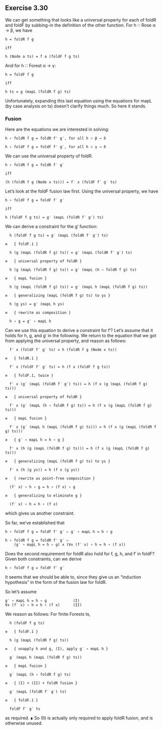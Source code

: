 ## Exercise 3.30

We can get something that looks like a universal property for each
of foldR and foldF by subbing-in the definition of the other function.
For h ∷ Rose α → β, we have

    h = foldR f g

    iff

    h (Node a ts) = f a (foldF f g ts)

And for h ∷ Forest α → γ:

    h = foldF f g

    iff

    h ts = g (mapL (foldR f g) ts)

Unfortunately, expanding this last equation using the equations for
mapL (by case analysis on ts) doesn’t clarify things much.  So here
it stands.

### Fusion

Here are the equations we are interested in solving:

    h ∘ foldR f g = foldR f′ g′, for all h ∷ β → δ

    h ∘ foldF f g = foldF f′ g′, for all h ∷ γ → δ

We can use the universal property of foldR.

    h ∘ foldR f g = foldR f′ g′

    iff

    (h (foldR f g (Node x ts))) = f′ x (foldF f′ g′ ts)

Let’s look at the foldF fusion law first.  Using the universal property,
we have

    h ∘ foldF f g = foldF f′ g′

    iff

    h (foldF f g ts) = g′ (mapL (foldR f′ g′) ts)

We can derive a constraint for the g′ function:

      h (foldF f g ts) = g′ (mapL (foldR f′ g′) ts)

    ≡   { foldF.1 }

      h (g (mapL (foldR f g) ts)) = g′ (mapL (foldR f′ g′) ts)

    ≡   { universal property of foldR }

      h (g (mapL (foldR f g) ts)) = g′ (mapL (h ∘ foldR f g) ts)

    ≡   { mapL fusion }

      h (g (mapL (foldR f g) ts)) = g′ (mapL h (mapL (foldR f g) ts))

    ≡   { generalizing (mapL (foldR f g) ts) to ys }

      h (g ys) = g′ (mapL h ys)

    ≡   { rewrite as composition }

      h ∘ g = g′ ∘ mapL h

Can we use this equation to derive a constraint for f′?  Let’s assume
that it holds for h, g, and g′ in the following.  We return to the
equation that we got from applying the universal property, and reason
as follows:

      f′ x (foldF f′ g′ ts) = h (foldR f g (Node x ts))

    ≡   { foldR.1 }

      f′ x (foldF f′ g′ ts) = h (f x (foldF f g ts))

    ≡   { foldF.1, twice }

      f′ x (g′ (mapL (foldR f′ g′) ts)) = h (f x (g (mapL (foldR f g) ts)))

    ≡   { universal property of foldR }

      f′ x (g′ (mapL (h ∘ foldR f g) ts)) = h (f x (g (mapL (foldR f g) ts)))

    ≡   { mapL fusion }

      f′ x (g′ (mapL h (mapL (foldR f g) ts))) = h (f x (g (mapL (foldR f g) ts)))

    ≡   { g′ ∘ mapL h = h ∘ g }

      f′ x (h (g (mapL (foldR f g) ts))) = h (f x (g (mapL (foldR f g) ts)))

    ≡   { generalizing (mapL (foldR f g) ts) to ys }

      f′ x (h (g ys)) = h (f x (g ys))

    ≡   { rewrite as point-free composition }

      (f′ x) ∘ h ∘ g = h ∘ (f x) ∘ g

    ≡   { generalizing to eliminate g }

      (f′ x) ∘ h = h ∘ (f x)

which gives us another constraint.

So far, we′ve established that

    h ∘ foldF f g = foldF f′ g′ ⇐ g′ ∘ mapL h = h ∘ g

    h ∘ foldR f g = foldR f′ g′ ⇐
        (g′ ∘ mapL h = h ∘ g) ∧ (∀x (f′ x) ∘ h = h ∘ (f x))

Does the second requirement for foldR also hold for f, g, h, and f′ in
foldF?  Given both constraints, can we derive

    h ∘ foldF f g = foldF f′ g′

It seems that we should be able to, since they give us an “induction
hypothesis” in the form of the fusion law for foldR.

So let’s assume

    g′ ∘ mapL h = h ∘ g            (I)
    ∀x (f′ x) ∘ h = h ∘ (f x)      (II)

We reason as follows: For finite Forests ts,

      h (foldF f g ts)

    ≡   { foldF.1 }

      h (g (mapL (foldR f g) ts))

    ≡   { unapply h and g, (I), apply g′ ∘ mapL h }

      g′ (mapL h (mapL (foldR f g) ts))

    ≡   { mapL fusion }

      g′ (mapL (h ∘ foldR f g) ts)

    ≡   { (I) + (II) + foldR fusion }

      g′ (mapL (foldR f′ g′) ts)

    ≡   { foldF.1 }

      foldF f′ g′ ts

as required. ∎  So (II) is actually only required to apply foldR fusion,
and is otherwise unused.
